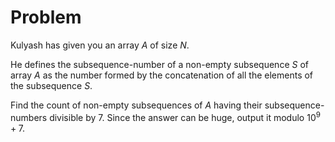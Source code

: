 # Problem

Kulyash has given you an array $A$ of size $N$.

He defines the subsequence-number of a non-empty subsequence $S$ of array $A$ as the number formed by the concatenation of all the elements of the subsequence $S$.

Find the count of non-empty subsequences of $A$ having their subsequence-numbers divisible by $7$. Since the answer can be huge, output it modulo $10^9+7$.

